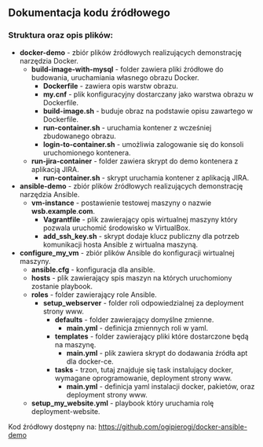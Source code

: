 ## Dokumentacja kodu źródłowego
### Struktura oraz opis plików: 
* **docker-demo** - zbiór plików źródłowych realizujących demonstrację narzędzia Docker.
   * **build-image-with-mysql** - folder zawiera pliki źródłowe do budowania, uruchamiania własnego obrazu Docker.
     * **Dockerfile** - zawiera opis warstw obrazu.
     * **my.cnf** - plik konfiguracyjny dostarczany jako warstwa obrazu w Dockerfile.
     * **build-image.sh** - buduje obraz na podstawie opisu zawartego w Dockerfile.
     * **run-container.sh** - uruchamia kontener z wcześniej zbudowanego obrazu.
     * **login-to-container.sh** - umożliwia zalogowanie się do konsoli uruchomionego kontenera.
   * **run-jira-container** - folder zawiera skrypt do demo kontenera z aplikacją JIRA.
     * **run-container.sh**  - skrypt uruchamia kontener z aplikacją JIRA.
* **ansible-demo** - zbiór plików źródłowych realizujących demonstrację narzędzia Ansible.
   * **vm-instance** - postawienie testowej maszyny o nazwie **wsb.example**.**com**.
     * **Vagrantfile** - plik zawierający opis wirtualnej maszyny który pozwala uruchomić środowisko w VirtualBox.
     * **add_ssh_key.sh** - skrypt dodaje klucz publiczny dla potrzeb komunikacji hosta Ansible z wirtualna maszyną.
* **configure_my_vm** - zbiór plików Ansible do konfiguracji wirtualnej maszyny.
  * **ansible.cfg** - konfiguracja dla ansible.
  * **hosts** - plik zawierający spis maszyn na których uruchomiony zostanie playbook.
  * **roles** - folder zawierający role Ansible.
    * **setup_webserver** - folder roli odpowiedzialnej za deployment strony www.
      * **defaults** - folder zawierający domyślne zmienne.
        * **main.yml** - definicja zmiennych roli w yaml.
      * **templates** - folder zawierający pliki które dostarczone będą na maszynę.
        * **main.yml** - plik zawiera skrypt do dodawania źródła apt dla docker-ce.
      * **tasks** - trzon, tutaj znajduje się task instalujący docker, wymagane oprogramowanie, deployment strony www.
        * **main.yml** - definicja yaml instalacji docker, pakietów, oraz deployment strony www.  
  * **setup_my_website.yml** - playbook który uruchamia rolę deployment-website.


Kod źródłowy dostępny na: https://github.com/ogipierogi/docker-ansible-demo
